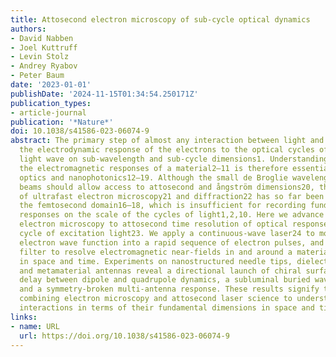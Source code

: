 ```yaml
---
title: Attosecond electron microscopy of sub-cycle optical dynamics
authors:
- David Nabben
- Joel Kuttruff
- Levin Stolz
- Andrey Ryabov
- Peter Baum
date: '2023-01-01'
publishDate: '2024-11-15T01:34:54.250171Z'
publication_types:
- article-journal
publication: '*Nature*'
doi: 10.1038/s41586-023-06074-9
abstract: The primary step of almost any interaction between light and materials is
  the electrodynamic response of the electrons to the optical cycles of the impinging
  light wave on sub-wavelength and sub-cycle dimensions1. Understanding and controlling
  the electromagnetic responses of a material2–11 is therefore essential for modern
  optics and nanophotonics12–19. Although the small de Broglie wavelength of electron
  beams should allow access to attosecond and ångström dimensions20, the time resolution
  of ultrafast electron microscopy21 and diffraction22 has so far been limited to
  the femtosecond domain16–18, which is insufficient for recording fundamental material
  responses on the scale of the cycles of light1,2,10. Here we advance transmission
  electron microscopy to attosecond time resolution of optical responses within one
  cycle of excitation light23. We apply a continuous-wave laser24 to modulate the
  electron wave function into a rapid sequence of electron pulses, and use an energy
  filter to resolve electromagnetic near-fields in and around a material as a movie
  in space and time. Experiments on nanostructured needle tips, dielectric resonators
  and metamaterial antennas reveal a directional launch of chiral surface waves, a
  delay between dipole and quadrupole dynamics, a subluminal buried waveguide field
  and a symmetry-broken multi-antenna response. These results signify the value of
  combining electron microscopy and attosecond laser science to understand light–matter
  interactions in terms of their fundamental dimensions in space and time.
links:
- name: URL
  url: https://doi.org/10.1038/s41586-023-06074-9
---
```

